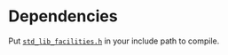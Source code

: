 
# Dependencies
Put [`std_lib_facilities.h`](https://www.stroustrup.com/Programming/std_lib_facilities.h) in your include path to compile.
